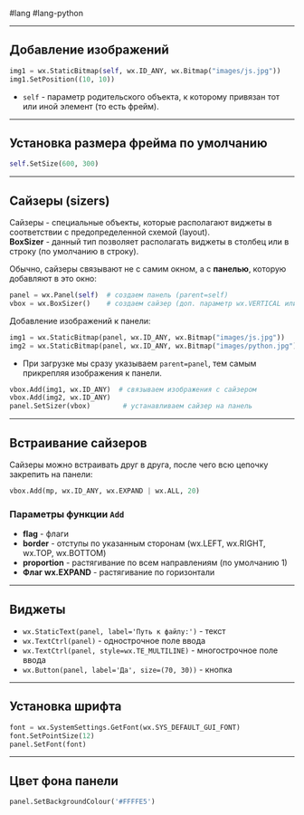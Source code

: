 #lang #lang-python 

---
## Добавление изображений

```python
img1 = wx.StaticBitmap(self, wx.ID_ANY, wx.Bitmap("images/js.jpg"))
img1.SetPosition((10, 10))
```

* `self` - параметр родительского объекта, к которому привязан тот или иной элемент (то есть фрейм).

---

## Установка размера фрейма по умолчанию

```python
self.SetSize(600, 300)
```

---

## Сайзеры (sizers)

Сайзеры - специальные объекты, которые располагают виджеты в соответствии с предопределенной схемой (layout).  
**BoxSizer** - данный тип позволяет располагать виджеты в столбец или в строку (по умолчанию в строку).

Обычно, сайзеры связывают не с самим окном, а с **панелью**, которую добавляют в это окно:

```python
panel = wx.Panel(self)  # создаем панель (parent=self)
vbox = wx.BoxSizer()    # создаем сайзер (доп. параметр wx.VERTICAL или wx.HORIZONTAL)
```

Добавление изображений к панели:

```python
img1 = wx.StaticBitmap(panel, wx.ID_ANY, wx.Bitmap("images/js.jpg"))
img2 = wx.StaticBitmap(panel, wx.ID_ANY, wx.Bitmap("images/python.jpg"))
```

* При загрузке мы сразу указываем `parent=panel`, тем самым прикрепляя изображения к панели.

```python
vbox.Add(img1, wx.ID_ANY)  # связываем изображения с сайзером
vbox.Add(img2, wx.ID_ANY)
panel.SetSizer(vbox)        # устанавливаем сайзер на панель
```

---

## Встраивание сайзеров

Сайзеры можно встраивать друг в друга, после чего всю цепочку закрепить на панели:

```python
vbox.Add(mp, wx.ID_ANY, wx.EXPAND | wx.ALL, 20)
```

### Параметры функции `Add`

- **flag** - флаги
- **border** - отступы по указанным сторонам (wx.LEFT, wx.RIGHT, wx.TOP, wx.BOTTOM)
- **proportion** - растягивание по всем направлениям (по умолчанию 1)
- **Флаг wx.EXPAND** - растягивание по горизонтали

---

## Виджеты

- `wx.StaticText(panel, label='Путь к файлу:')` - текст
- `wx.TextCtrl(panel)` - однострочное поле ввода
- `wx.TextCtrl(panel, style=wx.TE_MULTILINE)` - многострочное поле ввода
- `wx.Button(panel, label='Да', size=(70, 30))` - кнопка

---

## Установка шрифта

```python
font = wx.SystemSettings.GetFont(wx.SYS_DEFAULT_GUI_FONT)
font.SetPointSize(12)
panel.SetFont(font)
```

---

## Цвет фона панели

```python
panel.SetBackgroundColour('#FFFFE5')
```
